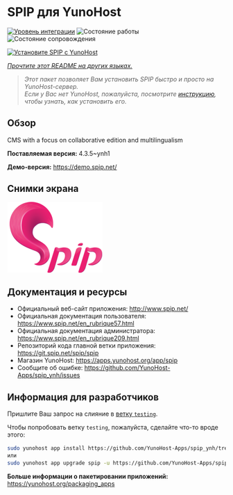 <!--
Важно: этот README был автоматически сгенерирован <https://github.com/YunoHost/apps/tree/master/tools/readme_generator>
Он НЕ ДОЛЖЕН редактироваться вручную.
-->

# SPIP для YunoHost

[![Уровень интеграции](https://apps.yunohost.org/badge/integration/spip)](https://ci-apps.yunohost.org/ci/apps/spip/)
![Состояние работы](https://apps.yunohost.org/badge/state/spip)
![Состояние сопровождения](https://apps.yunohost.org/badge/maintained/spip)

[![Установите SPIP с YunoHost](https://install-app.yunohost.org/install-with-yunohost.svg)](https://install-app.yunohost.org/?app=spip)

*[Прочтите этот README на других языках.](./ALL_README.md)*

> *Этот пакет позволяет Вам установить SPIP быстро и просто на YunoHost-сервер.*  
> *Если у Вас нет YunoHost, пожалуйста, посмотрите [инструкцию](https://yunohost.org/install), чтобы узнать, как установить его.*

## Обзор

CMS with a focus on collaborative edition and multilingualism

**Поставляемая версия:** 4.3.5~ynh1

**Демо-версия:** <https://demo.spip.net/>

## Снимки экрана

![Снимок экрана SPIP](./doc/screenshots/220px-Logo_SPIP.png)

## Документация и ресурсы

- Официальный веб-сайт приложения: <http://www.spip.net/>
- Официальная документация пользователя: <https://www.spip.net/en_rubrique57.html>
- Официальная документация администратора: <https://www.spip.net/en_rubrique209.html>
- Репозиторий кода главной ветки приложения: <https://git.spip.net/spip/spip>
- Магазин YunoHost: <https://apps.yunohost.org/app/spip>
- Сообщите об ошибке: <https://github.com/YunoHost-Apps/spip_ynh/issues>

## Информация для разработчиков

Пришлите Ваш запрос на слияние в [ветку `testing`](https://github.com/YunoHost-Apps/spip_ynh/tree/testing).

Чтобы попробовать ветку `testing`, пожалуйста, сделайте что-то вроде этого:

```bash
sudo yunohost app install https://github.com/YunoHost-Apps/spip_ynh/tree/testing --debug
или
sudo yunohost app upgrade spip -u https://github.com/YunoHost-Apps/spip_ynh/tree/testing --debug
```

**Больше информации о пакетировании приложений:** <https://yunohost.org/packaging_apps>
